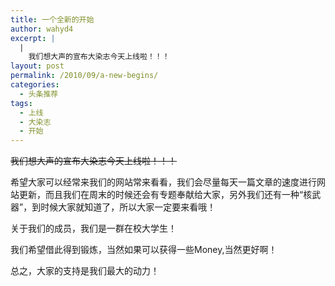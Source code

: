 ```yaml
---
title: 一个全新的开始
author: wahyd4
excerpt: |
  |
    我们想大声的宣布大染志今天上线啦！！！
layout: post
permalink: /2010/09/a-new-begins/
categories:
  - 头条推荐
tags:
  - 上线
  - 大染志
  - 开始
---
```

<del>我们想大声的宣布大染志今天上线啦！！！</p> 
  <p>
    希望大家可以经常来我们的网站常来看看，我们会尽量每天一篇文章的速度进行网站更新，而且我们在周末的时候还会有专题奉献给大家，另外我们还有一种“核武器”，到时候大家就知道了，所以大家一定要来看哦！
  </p>



  <p>
    关于我们的成员，我们是一群在校大学生！
  </p>



  <p>
    我们希望借此得到锻炼，当然如果可以获得一些Money,当然更好啊！
  </p>



  <p>
    总之，大家的支持是我们最大的动力！
  </p>



  <p>
    </del>
  </p>